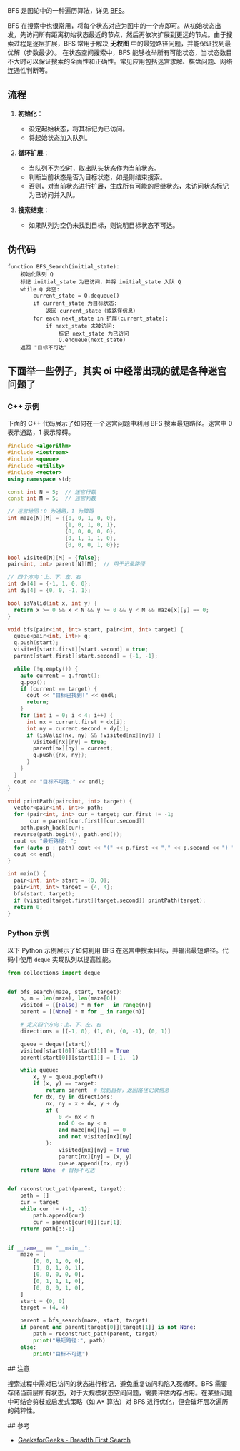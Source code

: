 BFS 是图论中的一种遍历算法，详见 [BFS](../graph/bfs.md)。

BFS 在搜索中也很常用，将每个状态对应为图中的一个点即可。从初始状态出发，先访问所有距离初始状态最近的节点，然后再依次扩展到更远的节点。由于搜索过程是逐层扩展，BFS 常用于解决 **无权图** 中的最短路径问题，并能保证找到最优解（步数最少）。
在状态空间搜索中，BFS 能够枚举所有可能状态，当状态数目不大时可以保证搜索的全面性和正确性。常见应用包括迷宫求解、棋盘问题、网络连通性判断等。

## 流程

1.  **初始化**：
    -   设定起始状态，将其标记为已访问。
    -   将起始状态加入队列。

2.  **循环扩展**：
    -   当队列不为空时，取出队头状态作为当前状态。
    -   判断当前状态是否为目标状态，如是则结束搜索。
    -   否则，对当前状态进行扩展，生成所有可能的后继状态，未访问状态标记为已访问并入队。

3.  **搜索结束**：
    -   如果队列为空仍未找到目标，则说明目标状态不可达。

## 伪代码

    function BFS_Search(initial_state):
        初始化队列 Q
        标记 initial_state 为已访问，并将 initial_state 入队 Q
        while Q 非空:
            current_state = Q.dequeue()
            if current_state 为目标状态:
                返回 current_state（或路径信息）
            for each next_state in 扩展(current_state):
                if next_state 未被访问:
                    标记 next_state 为已访问
                    Q.enqueue(next_state)
        返回 "目标不可达"

## 下面举一些例子，其实 oi 中经常出现的就是各种迷宫问题了

### C++ 示例

下面的 C++ 代码展示了如何在一个迷宫问题中利用 BFS 搜索最短路径。迷宫中 0 表示通路，1 表示障碍。

```cpp
#include <algorithm>
#include <iostream>
#include <queue>
#include <utility>
#include <vector>
using namespace std;

const int N = 5;  // 迷宫行数
const int M = 5;  // 迷宫列数

// 迷宫地图：0 为通路，1 为障碍
int maze[N][M] = {{0, 0, 1, 0, 0},
                  {1, 0, 1, 0, 1},
                  {0, 0, 0, 0, 0},
                  {0, 1, 1, 1, 0},
                  {0, 0, 0, 1, 0}};

bool visited[N][M] = {false};
pair<int, int> parent[N][M];  // 用于记录路径

// 四个方向：上、下、左、右
int dx[4] = {-1, 1, 0, 0};
int dy[4] = {0, 0, -1, 1};

bool isValid(int x, int y) {
  return x >= 0 && x < N && y >= 0 && y < M && maze[x][y] == 0;
}

void bfs(pair<int, int> start, pair<int, int> target) {
  queue<pair<int, int>> q;
  q.push(start);
  visited[start.first][start.second] = true;
  parent[start.first][start.second] = {-1, -1};

  while (!q.empty()) {
    auto current = q.front();
    q.pop();
    if (current == target) {
      cout << "目标已找到!" << endl;
      return;
    }
    for (int i = 0; i < 4; i++) {
      int nx = current.first + dx[i];
      int ny = current.second + dy[i];
      if (isValid(nx, ny) && !visited[nx][ny]) {
        visited[nx][ny] = true;
        parent[nx][ny] = current;
        q.push({nx, ny});
      }
    }
  }
  cout << "目标不可达." << endl;
}

void printPath(pair<int, int> target) {
  vector<pair<int, int>> path;
  for (pair<int, int> cur = target; cur.first != -1;
       cur = parent[cur.first][cur.second])
    path.push_back(cur);
  reverse(path.begin(), path.end());
  cout << "最短路径: ";
  for (auto p : path) cout << "(" << p.first << "," << p.second << ") ";
  cout << endl;
}

int main() {
  pair<int, int> start = {0, 0};
  pair<int, int> target = {4, 4};
  bfs(start, target);
  if (visited[target.first][target.second]) printPath(target);
  return 0;
}
```

### Python 示例

以下 Python 示例展示了如何利用 BFS 在迷宫中搜索目标，并输出最短路径。代码中使用 `deque` 实现队列以提高性能。

```python
from collections import deque


def bfs_search(maze, start, target):
    n, m = len(maze), len(maze[0])
    visited = [[False] * m for _ in range(n)]
    parent = [[None] * m for _ in range(n)]

    # 定义四个方向：上、下、左、右
    directions = [(-1, 0), (1, 0), (0, -1), (0, 1)]

    queue = deque([start])
    visited[start[0]][start[1]] = True
    parent[start[0]][start[1]] = (-1, -1)

    while queue:
        x, y = queue.popleft()
        if (x, y) == target:
            return parent  # 找到目标，返回路径记录信息
        for dx, dy in directions:
            nx, ny = x + dx, y + dy
            if (
                0 <= nx < n
                and 0 <= ny < m
                and maze[nx][ny] == 0
                and not visited[nx][ny]
            ):
                visited[nx][ny] = True
                parent[nx][ny] = (x, y)
                queue.append((nx, ny))
    return None  # 目标不可达


def reconstruct_path(parent, target):
    path = []
    cur = target
    while cur != (-1, -1):
        path.append(cur)
        cur = parent[cur[0]][cur[1]]
    return path[::-1]


if __name__ == "__main__":
    maze = [
        [0, 0, 1, 0, 0],
        [1, 0, 1, 0, 1],
        [0, 0, 0, 0, 0],
        [0, 1, 1, 1, 0],
        [0, 0, 0, 1, 0],
    ]
    start = (0, 0)
    target = (4, 4)

    parent = bfs_search(maze, start, target)
    if parent and parent[target[0]][target[1]] is not None:
        path = reconstruct_path(parent, target)
        print("最短路径:", path)
    else:
        print("目标不可达")
```

\## 注意

搜索过程中需对已访问的状态进行标记，避免重复访问和陷入死循环。BFS 需要存储当前层所有状态，对于大规模状态空间问题，需要评估内存占用。在某些问题中可结合剪枝或启发式策略（如 A\* 算法）对 BFS 进行优化，但会破坏层次遍历的纯粹性。

\## 参考

-   [GeeksforGeeks - Breadth First Search](https://www.geeksforgeeks.org/breadth-first-search-or-bfs-for-a-graph/)

